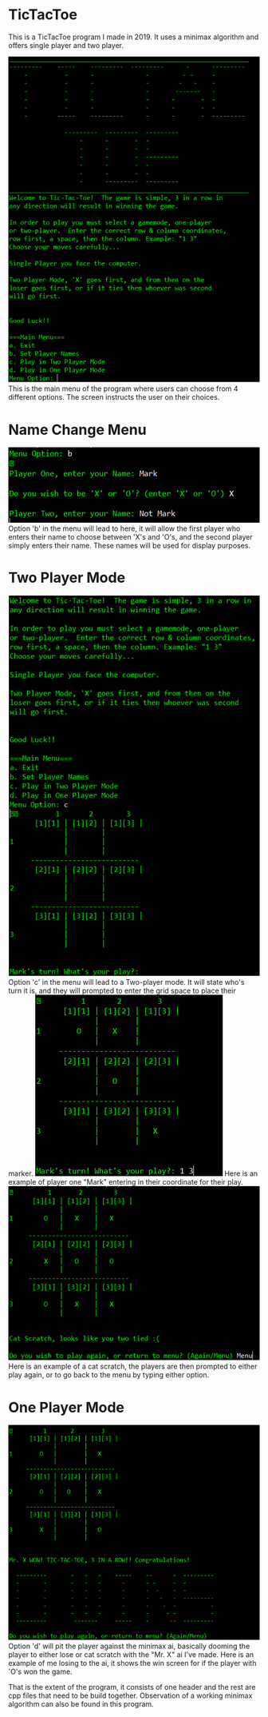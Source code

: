 # TicTacToe
This is a TicTacToe program I made in 2019.  It uses a minimax algorithm and offers single player and two player.

<img src="https://github.com/marklanglo/TicTacToe/blob/main/Screenshots/tictactoe1.PNG"/>
This is the main menu of the program where users can choose from 4 different options.  The screen instructs the user on their choices.

# Name Change Menu
<img src="https://github.com/marklanglo/TicTacToe/blob/main/Screenshots/tictactoe2.PNG"/>
Option 'b' in the menu will lead to here, it will allow the first player who enters their name to choose between 'X's and 'O's, and the second player simply enters
their name.  These names will be used for display purposes.

# Two Player Mode
<img src="https://github.com/marklanglo/TicTacToe/blob/main/Screenshots/tictactoe3.PNG"/>
Option 'c' in the menu will lead to a Two-player mode.  It will state who's turn it is, and they will prompted to enter the grid space to
place their marker.
<img src="https://github.com/marklanglo/TicTacToe/blob/main/Screenshots/tictactoe4.PNG"/>
Here is an example of player one "Mark" entering in their coordinate for their play.
<img src="https://github.com/marklanglo/TicTacToe/blob/main/Screenshots/tictactoe5.PNG"/>
Here is an example of a cat scratch, the players are then prompted to either play again, or to go back to the menu by typing either option.

# One Player Mode
<img src="https://github.com/marklanglo/TicTacToe/blob/main/Screenshots/tictactoe6.PNG"/>
Option 'd' will pit the player against the minimax ai, basically dooming the player to either lose or cat scratch with the "Mr. X" ai I've made. Here is an example
of me losing to the ai, it shows the win screen for if the player with 'O's won the game.

That is the extent of the program, it consists of one header and the rest are cpp files that need to be build together.  Observation of a
working minimax algorithm can also be found in this program.
